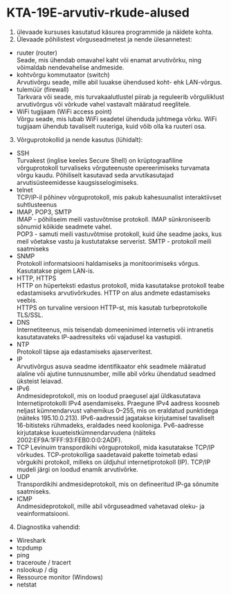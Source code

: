 # KTA-19E-arvutiv-rkude-alused

1. ülevaade kursuses kasutatud käsurea programmide ja näidete kohta.
2. Ülevaade põhilistest võrguseadmetest ja nende ülesannetest:
 - ruuter (router)  
 Seade, mis ühendab omavahel kaht või enamat arvutivõrku, ning võimaldab nendevahelise andmeside.  
 - kohtvõrgu kommutaator (switch)  
 Arvutivõrgu seade, mille abil luuakse ühendused koht- ehk LAN-võrgus.  
 - tulemüür (firewall)  
 Tarkvara või seade, mis turvakaalutlustel piirab ja reguleerib võrguliiklust arvutivõrgus või võrkude vahel vastavalt määratud reeglitele.  
 - WiFi tugijaam (WiFi access point)  
 Võrgu seade, mis lubab WiFi seadetel ühenduda juhtmega võrku. WiFi tugijaam ühendub tavaliselt ruuteriga, kuid võib olla ka ruuteri osa.  
3. Võrguprotokollid ja nende kasutus (lühidalt):
- SSH  
Turvakest (inglise keeles Secure Shell) on krüptograafiline võrguprotokoll turvaliseks võrguteenuste opereerimiseks turvamata võrgu kaudu. Põhiliselt kasutavad seda arvutikasutajad arvutisüsteemidesse kaugsisselogimiseks.
- telnet   
TCP/IP-il põhinev võrguprotokoll, mis pakub kahesuunalist interaktiivset suhtlusteenus  
- IMAP, POP3, SMTP  
IMAP - põhiliseim meili vastuvõtmise protokoll. IMAP sünkroniseerib sõnumid kõikide seadmete vahel.  
POP3 - samuti meili vastuvõtmise protokoll, kuid ühe seadme jaoks, kus meil võetakse vastu ja kustutatakse serverist. 
SMTP - protokoll meili saatmiseks  
- SNMP  
Protokoll informatsiooni haldamiseks ja monitoorimiseks võrgus. Kasutatakse pigem LAN-is.  
- HTTP, HTTPS  
HTTP on hüperteksti edastus protokoll, mida kasutatakse protokoll teabe edastamiseks arvutivõrkudes. HTTP on alus andmete edastamiseks veebis.  
HTTPS on turvaline versioon HTTP-st, mis kasutab turbeprotokolle TLS/SSL.  
- DNS  
Internetiteenus, mis teisendab domeeninimed internetis või intranetis kasutatavateks IP-aadressiteks või vajadusel ka vastupidi.  
- NTP  
Protokoll täpse aja edastamiseks ajaserveritest.  
- IP  
Arvutivõrgus asuva seadme identifikaator ehk seadmele määratud alaline või ajutine tunnusnumber, mille abil võrku ühendatud seadmed üksteist leiavad.  
- IPv6  
Andmesideprotokoll, mis on loodud praegusel ajal üldkasutatava Internetiprotokolli IPv4 asendamiseks. Praegune IPv4 aadress koosneb neljast kümnendarvust vahemikus 0–255, mis on eraldatud punktidega (näiteks 195.10.0.213). IPv6-aadressid jagatakse kirjutamisel tavaliselt 16-bitisteks rühmadeks, eraldades need kooloniga. Pv6-aadresse kirjutatakse kuueteistkümnendarvudena (näiteks 2002:EF9A:1FFF:93:FEB0:0:0:2ADF).  
- TCP 
Levinuim transpordikihi võrguprotokoll, mida kasutatakse TCP/IP võrkudes. TCP-protokolliga saadetavaid pakette toimetab edasi võrgukihi protokoll, milleks on üldjuhul internetiprotokoll (IP). TCP/IP mudeli järgi on loodud enamik arvutivõrke.  
- UDP  
Transpordikihi andmesideprotokoll, mis on defineeritud IP-ga sõnumite saatmiseks.  
- ICMP  
Andmesideprotokoll, mille abil võrguseadmed vahetavad oleku- ja veainformatsiooni.  
4. Diagnostika vahendid:
- Wireshark
- tcpdump 
- ping 
- traceroute / tracert
- nslookup / dig
- Ressource monitor (Windows)
- netstat 
